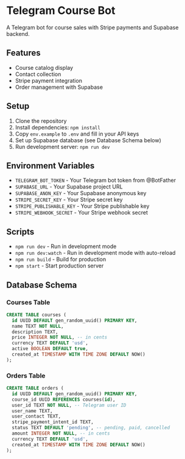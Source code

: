 # Telegram Course Bot

A Telegram bot for course sales with Stripe payments and Supabase backend.

## Features

- Course catalog display
- Contact collection
- Stripe payment integration
- Order management with Supabase

## Setup

1. Clone the repository
2. Install dependencies: `npm install`
3. Copy `env.example` to `.env` and fill in your API keys
4. Set up Supabase database (see Database Schema below)
5. Run development server: `npm run dev`

## Environment Variables

- `TELEGRAM_BOT_TOKEN` - Your Telegram bot token from @BotFather
- `SUPABASE_URL` - Your Supabase project URL
- `SUPABASE_ANON_KEY` - Your Supabase anonymous key
- `STRIPE_SECRET_KEY` - Your Stripe secret key
- `STRIPE_PUBLISHABLE_KEY` - Your Stripe publishable key
- `STRIPE_WEBHOOK_SECRET` - Your Stripe webhook secret

## Scripts

- `npm run dev` - Run in development mode
- `npm run dev:watch` - Run in development mode with auto-reload
- `npm run build` - Build for production
- `npm start` - Start production server

## Database Schema

### Courses Table
```sql
CREATE TABLE courses (
  id UUID DEFAULT gen_random_uuid() PRIMARY KEY,
  name TEXT NOT NULL,
  description TEXT,
  price INTEGER NOT NULL, -- in cents
  currency TEXT DEFAULT 'usd',
  active BOOLEAN DEFAULT true,
  created_at TIMESTAMP WITH TIME ZONE DEFAULT NOW()
);
```

### Orders Table
```sql
CREATE TABLE orders (
  id UUID DEFAULT gen_random_uuid() PRIMARY KEY,
  course_id UUID REFERENCES courses(id),
  user_id TEXT NOT NULL, -- Telegram user ID
  user_name TEXT,
  user_contact TEXT,
  stripe_payment_intent_id TEXT,
  status TEXT DEFAULT 'pending', -- pending, paid, cancelled
  amount INTEGER NOT NULL, -- in cents
  currency TEXT DEFAULT 'usd',
  created_at TIMESTAMP WITH TIME ZONE DEFAULT NOW()
);
```
